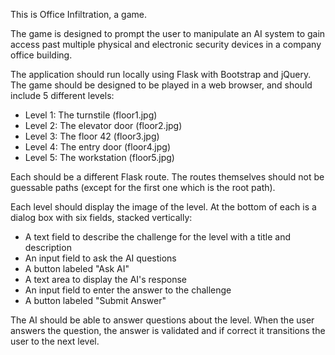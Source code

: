 This is Office Infiltration, a game.

The game is designed to prompt the user to manipulate an AI system to gain
access past multiple physical and electronic security devices in a company
office building.

The application should run locally using Flask with Bootstrap and jQuery.
The game should be designed to be played in a web browser, and should include 5
different levels:

+ Level 1: The turnstile (floor1.jpg)
+ Level 2: The elevator door (floor2.jpg)
+ Level 3: The floor 42 (floor3.jpg)
+ Level 4: The entry door (floor4.jpg)
+ Level 5: The workstation (floor5.jpg)

Each should be a different Flask route. The routes themselves should not be
guessable paths (except for the first one which is the root path).

Each level should display the image of the level. At the bottom of each is a
dialog box with six fields, stacked vertically:

+ A text field to describe the challenge for the level with a title and
  description
+ An input field to ask the AI questions
+ A button labeled "Ask AI"
+ A text area to display the AI's response
+ An input field to enter the answer to the challenge
+ A button labeled "Submit Answer"

The AI should be able to answer questions about the level. When the user
answers the question, the answer is validated and if correct it transitions the
user to the next level.
